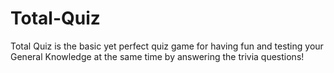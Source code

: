 # Total-Quiz
Total Quiz is the basic yet perfect quiz game for having fun and testing your General Knowledge at the same time by answering the trivia questions!
